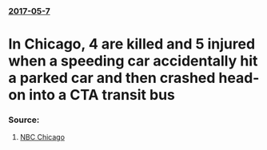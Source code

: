 ### [2017-05-7](/news/2017/05/7/index.md)

#  In Chicago, 4 are killed and 5 injured when a speeding car accidentally hit a parked car and then crashed head-on into a CTA transit bus 




### Source:

1. [NBC Chicago](http://www.nbcchicago.com/news/local/cta-bus-crash-madison-st-chicago-421555064.html)
